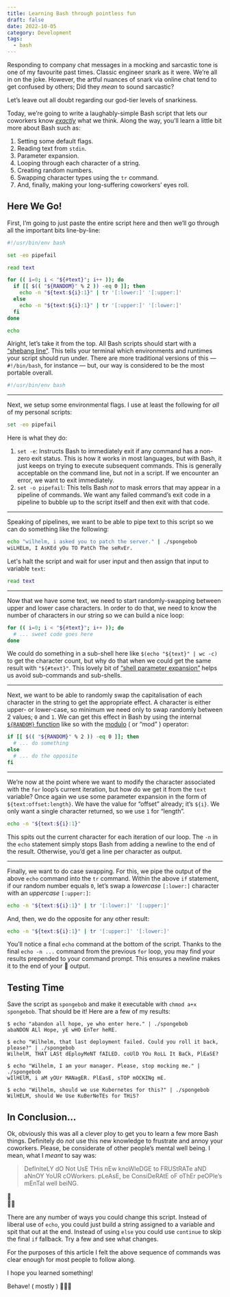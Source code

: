 ```yaml
---
title: Learning Bash through pointless fun
draft: false
date: 2022-10-05
category: Development
tags:
  - bash
---
```


Responding to company chat messages in a mocking and sarcastic tone is one of my favourite past times. Classic engineer snark as it were. We’re all in on the joke. However, the artful nuances of snark via online chat tend to get confused by others; Did they *mean* to sound sarcastic?

<!--more-->

Let’s leave out all doubt regarding our god-tier levels of snarkiness. 

Today, we’re going to write a laughably-simple Bash script that lets our coworkers know *[exactly](https://knowyourmeme.com/memes/mocking-spongebob)* what we think. Along the way, you’ll learn a little bit more about Bash such as:

1. Setting some default flags.
2. Reading text from `stdin`.
3. Parameter expansion.
4. Looping through each character of a string.
5. Creating random numbers.
6. Swapping character types using the `tr` command.
7. And, finally, making your long-suffering coworkers’ eyes roll.

## Here We Go!

First, I’m going to just paste the entire script here and then we’ll go through all the important bits line-by-line:

```bash
#!/usr/bin/env bash

set -eo pipefail

read text

for (( i=0; i < "${#text}"; i++ )); do
  if [[ $(( "${RANDOM}" % 2 )) -eq 0 ]]; then
    echo -n "${text:${i}:1}" | tr '[:lower:]' '[:upper:]'
  else
    echo -n "${text:${i}:1}" | tr '[:upper:]' '[:lower:]'
  fi
done

echo
```

Alright, let’s take it from the top. All Bash scripts should start with a [“shebang line”](https://en.wikipedia.org/wiki/Shebang_(Unix)). This tells your terminal which environments and runtimes your script should run under. There are more traditional versions of this — `#!/bin/bash`, for instance — but, our way is considered to be the most portable overall.

```bash
#!/usr/bin/env bash
```

---

Next, we setup some environmental flags. I use at least the following for *all* of my personal scripts:

```bash
set -eo pipefail
```

Here is what they do:

1. `set -e`: Instructs Bash to immediately exit if any command has a non-zero exit status. This is how it works in most languages, but with Bash, it just keeps on trying to execute subsequent commands. This is generally acceptable on the command line, but not in a script. If we encounter an error, we want to exit immediately.
2. `set -o pipefail`: This tells Bash *not* to mask errors that may appear in a pipeline of commands. We want any failed command’s exit code in a pipeline to bubble up to the script itself and then exit with that code.
---
Speaking of pipelines, we want to be able to pipe text to this script so we can do something like the following:

```bash
echo "wilhelm, i asked you to patch the server." | ./spongebob
wiLHELm, I AsKEd yOu TO PatCh The seRvEr.
```
Let's halt the script and wait for user input and then assign that input to variable `text`:
```bash
read text
```
---

Now that we have some text, we need to start randomly-swapping between upper and lower case characters. In order to do that, we need to know the number of characters in our string so we can build a nice loop:

```bash
for (( i=0; i < "${#text}"; i++ )); do
  # ... sweet code goes here 
done
```

We could do something in a sub-shell here like `$(echo "${text}" | wc -c)` to get the character count, but why do that when we could get the same result with `"${#text}"`. This lovely bit of [“shell parameter expansion”](https://www.gnu.org/software/bash/manual/html_node/Shell-Parameter-Expansion.html) helps us avoid sub-commands and sub-shells.

---

Next, we want to be able to randomly swap the capitalisation of each character in the string to get the appropriate effect. A character is either upper- or lower-case, so minimum we need only to swap randomly between 2 values; `0` and `1`. We can get this effect in Bash by using the internal [`${RANDOM}` function](https://tldp.org/LDP/abs/html/randomvar.html) like so with the [modulo](https://tldp.org/LDP/abs/html/ops.html) ( or “mod” ) operator:

```bash
if [[ $(( "${RANDOM}" % 2 )) -eq 0 ]]; then
  # ... do something
else
  # ... do the opposite
fi
```

---

We’re now at the point where we want to modify the character associated with the `for` loop’s current iteration, but how do we get it from the `text` variable? Once again we use some parameter expansion in the form of `${text:offset:length}`. We have the value for “offset” already; it’s `${i}`. We only want a single character returned, so we use `1` for “length”.

```bash
echo -n "${text:${i}:1}"
```

This spits out the current character for each iteration of our loop. The `-n` in the `echo` statement simply stops Bash from adding a newline to the end of the result. Otherwise, you’d get a line per character as output.  

---

Finally, we want to do case swapping. For this, we pipe the output of the above `echo` command into the `tr` command. Within the above `if` statement, if our random number equals `0`, let’s swap a *lowercase* `[:lower:]` character with an *uppercase* `[:upper:]`:

```bash
echo -n "${text:${i}:1}" | tr '[:lower:]' '[:upper:]'
```

And, then, we do the opposite for any other result:

```bash
echo -n "${text:${i}:1}" | tr '[:upper:]' '[:lower:]'
```

You’ll notice a final `echo` command at the bottom of the script. Thanks to the final `echo -n ...` command from the previous `for` loop, you may find your results prepended to your command prompt. This ensures a newline makes it to the end of your 🧽 output.

## Testing Time

Save the script as `spongebob` and make it executable with `chmod a+x spongebob`. That should be it! Here are a few of my results:

```
$ echo "abandon all hope, ye who enter here." | ./spongebob
abaNDON ALl Hope, yE wHO EnTer heRE.
```
```
$ echo "Wilhelm, that last deployment failed. Could you roll it back, please?" | ./spongebob
WilhelM, THAT LASt dEployMeNT fAILED. coUlD YOu RoLL It BaCk, PlEaSE?
```
```
$ echo "Wilhelm, I am your manager. Please, stop mocking me." | ./spongebob
wIlHElM, i aM yOUr MANagER. PlEasE, sTOP mOCKINg mE.
```
```
$ echo "Wilhelm, should we use Kubernetes for this?" | ./spongebob
WilHELM, should We Use KuBerNeTEs for THiS?
```

## In Conclusion…

Ok, obviously this was all a clever ploy to get you to learn a few more Bash things. Definitely do *not* use this new knowledge to frustrate and annoy your coworkers. Please, be considerate of other people’s mental well being. 
I mean, what I _meant_ to say was:

> DefInIteLY dO Not UsE THis nEw knoWleDGE to FRUStRATe aND aNnOY YoUR cOWorkers.
> pLeAsE, be ConsiDeRAtE oF oThEr peOPle’s mEnTal well beiNG. 
 
🥺  
🙏🏻

There are any number of ways you could change this script. Instead of liberal use of `echo`, you could just build a string assigned to a variable and spit that out at the end. Instead of using `else` you could use `continue` to skip the final `if` fallback. Try a few and see what changes.

For the purposes of this article I felt the above sequence of commands was clear enough for most people to follow along.

I hope you learned something!

Behave! ( mostly ) 🙉🙈🙊
